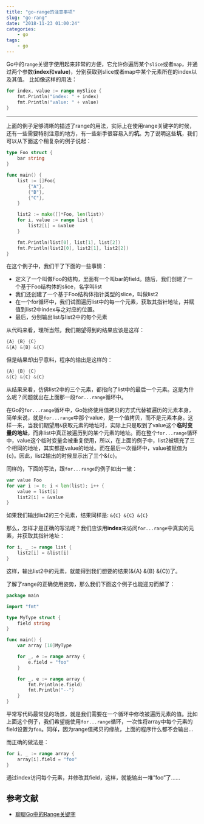 ```yaml
---
title: "go-range的注意事项"
slug: "go-rang"
date: "2018-11-23 01:00:24"
categories:
    - go
tags:
    - go
---
```


Go中的`range`关键字使用起来非常的方便，它允许你遍历某个`slice`或者`map`，并通过两个参数(**index**和**value**)，分别获取到slice或者map中某个元素所在的index以及其值。 比如像这样的用法：
```go
for index, value := range mySlice {
    fmt.Println("index: " + index)
    fmt.Println("value: " + value)
}
```

---

上面的例子足够清晰的描述了range的用法，实际上在使用range关键字的时候，还有一些需要特别注意的地方，有一些新手很容易入的**坑**。为了说明这些**坑**，我们可以从下面这个稍复杂的例子说起：

```go
type Foo struct {
    bar string
}

func main() {
    list := []Foo{
        {"A"},
        {"B"},
        {"C"},
    }

    list2 := make([]*Foo, len(list))
    for i, value := range list {
        list2[i] = &value
    }

    fmt.Println(list[0], list[1], list[2])
    fmt.Println(list2[0], list2[1], list2[2])
}
```

在这个例子中，我们干了下面的一些事情：

- 定义了一个叫做Foo的结构，里面有一个叫bar的field。随后，我们创建了一个基于Foo结构体的slice，名字叫list
- 我们还创建了一个基于Foo结构体指针类型的slice，叫做list2
- 在一个for循环中，我们试图遍历list中的每一个元素，获取其指针地址，并赋值到list2中index与之对应的位置。
- 最后，分别输出list与list2中的每个元素

从代码来看，理所当然，我们期望得到的结果应该是这样：
```go
{A} {B} {C}
&{A} &{B} &{C}
```
但是结果却出乎意料，程序的输出是这样的：
```go
{A} {B} {C}
&{C} &{C} &{C}
```

从结果来看，仿佛list2中的三个元素，都指向了list中的最后一个元素。这是为什么呢？问题就出在上面那一段`for...range`循环中。


在Go的`for...range`循环中，Go始终使用值拷贝的方式代替被遍历的元素本身，简单来说，就是`for...range`中那个value，是一个值拷贝，而不是元素本身。这样一来，当我们期望用`&`获取元素的地址时，实际上只是取到了value这个**临时变量的地址**，而非list中真正被遍历到的某个元素的地址。而在整个`for...range`循环中，value这个临时变量会被重复使用，所以，在上面的例子中，list2被填充了三个相同的地址，其实都是value的地址。而在最后一次循环中，value被赋值为{c}。因此，list2输出的时候显示出了三个&{c}。

同样的，下面的写法，跟`for...range`的例子如出一辙：
```go
var value Foo
for var i := 0; i < len(list); i++ {
    value = list[i]
    list2[i] = &value
}
```

如果我们输出list2的三个元素，结果同样是: `&{C} &{C} &{C}`

那么，怎样才是正确的写法呢？我们应该用**index**来访问`for...range`中真实的元素，并获取其指针地址：
```go
for i, _ := range list {
    list2[i] = &list[i]
}
```

这样，输出list2中的元素，就能得到我们想要的结果(&{A} &{B} &{C})了。

了解了range的正确使用姿势，那么我们下面这个例子也能迎刃而解了：

```go
package main

import "fmt"

type MyType struct {
    field string
}

func main() {
    var array [10]MyType

    for _, e := range array {
        e.field = "foo"
    }

    for _, e := range array {
        fmt.Println(e.field)
        fmt.Println("--")
    }
}
```

平常写代码最常见的场景，就是我们需要在一个循环中修改被遍历元素的值。比如上面这个例子，我们希望能使用`for...range`循环，一次性将array中每个元素的field设置为`foo`。同样，因为range值拷贝的缘故，上面的程序什么都不会输出...

而正确的做法是：

```go
for i, _ := range array {
	array[i].field = "foo"
}
```

通过index访问每个元素，并修改其field，这样，就能输出一堆”foo”了……


## 参考文献

- [聊聊Go中的Range关键字](https://xiaozhou.net/something-about-range-of-go-2016-04-10.html)
